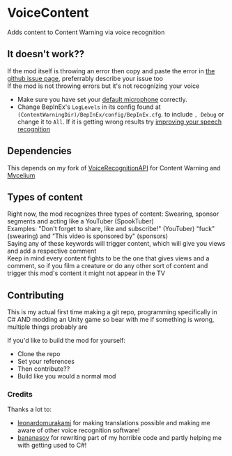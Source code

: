 # VoiceContent
Adds content to Content Warning via voice recognition

## It doesn't work??
If the mod itself is throwing an error then copy and paste the error in [the github issue page](https://github.com/NotestQ/VoiceContent/issues), preferrably describe your issue too  
If the mod is not throwing errors but it's not recognizing your voice  
 - Make sure you have set your [default microphone](https://www.howtogeek.com/700440/how-to-choose-your-default-microphone-on-windows-10/) correctly.
 - Change BepInEx's `LogLevels` in its config found at `(ContentWarningDir)/BepInEx/config/BepInEx.cfg`. to include `, Debug` or change it to `All`. If it is getting wrong results try [improving your speech recognition](https://support.microsoft.com/en-us/windows/use-voice-recognition-in-windows-83ff75bd-63eb-0b6c-18d4-6fae94050571#:~:text=In%20Control%20Panel%2C%20select%20Ease,to%20set%20up%20speech%20recognition.)

## Dependencies
This depends on my fork of [VoiceRecognitionAPI](https://github.com/NotestQ/VoiceRecognitionAPI) for Content Warning and [Mycelium](https://github.com/RugbugRedfern/Mycelium-Networking-For-Content-Warning)

## Types of content
Right now, the mod recognizes three types of content: Swearing, sponsor segments and acting like a YouTuber (SpookTuber)  
Examples: "Don't forget to share, like and subscribe!" (YouTuber) "fuck" (swearing) and "This video is sponsored by" (sponsors)  
Saying any of these keywords will trigger content, which will give you views and add a respective comment  
Keep in mind every content fights to be the one that gives views and a comment, so if you film a creature or do any other sort of content and trigger this mod's content it might not appear in the TV  

## Contributing
This is my actual first time making a git repo, programming specifically in C# AND modding an Unity game so bear with me if something is wrong, multiple things probably are  

If you'd like to build the mod for yourself:  
 - Clone the repo  
 - Set your references  
 - Then contribute??  
 - Build like you would a normal mod  

### Credits
Thanks a lot to:
- [leonardomurakami](https://github.com/leonardomurakami) for making translations possible and making me aware of other voice recognition software!
- [bananasov](https://github.com/bananasov) for rewriting part of my horrible code and partly helping me with getting used to C#!
